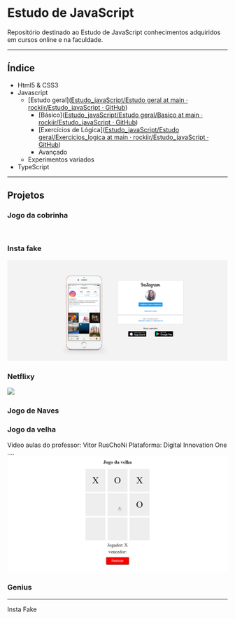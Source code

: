 # Estudo de JavaScript

Repositório destinado ao Estudo de JavaScript conhecimentos adquiridos em cursos online e na faculdade.

------

## Índice

- Html5 & CSS3
- Javascript
  - [Estudo geral]([Estudo_javaScript/Estudo geral at main · rockiir/Estudo_javaScript · GitHub](https://github.com/rockiir/Estudo_javaScript/tree/main/Estudo%20geral))
    - [Básico]([Estudo_javaScript/Estudo geral/Basico at main · rockiir/Estudo_javaScript · GitHub](https://github.com/rockiir/Estudo_javaScript/tree/main/Estudo%20geral/Basico))
    - [Exercícios de Lógica]([Estudo_javaScript/Estudo geral/Exercicios_logica at main · rockiir/Estudo_javaScript · GitHub](https://github.com/rockiir/Estudo_javaScript/tree/main/Estudo%20geral/Exercicios_logica))
    - Avançado
  - Experimentos variados
- TypeScript

------

## Projetos

### Jogo da cobrinha

![]()

### Insta fake

![](https://github.com/rockiir/Estudo_javaScript/blob/main/img_README/chrome_NBv0fKAeos.png)

### Netflixy

![](https://github.com/rockiir/Estudo_javaScript/blob/main/img_README/UIQICRPgL7.gif)

### Jogo de Naves

### Jogo da velha

Video aulas do professor: Vitor RusChoNi
Plataforma: Digital Innovation One
....
![](https://github.com/rockiir/Estudo_javaScript/blob/main/img_README/velha.gif)

### Genius

------

Insta Fake
